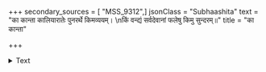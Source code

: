 +++
secondary_sources = [ "MSS_9312",]
jsonClass = "Subhaashita"
text = "का कान्ता कालियारातेः पुनरर्थे किमव्ययम्।  \nकिं वन्द्यं सर्वदेवानां फलेषु किमु सुन्दरम्॥"
title = "का कान्ता"

+++

<details><summary>Text</summary>

का कान्ता कालियारातेः पुनरर्थे किमव्ययम्।  
किं वन्द्यं सर्वदेवानां फलेषु किमु सुन्दरम्॥
</details>
